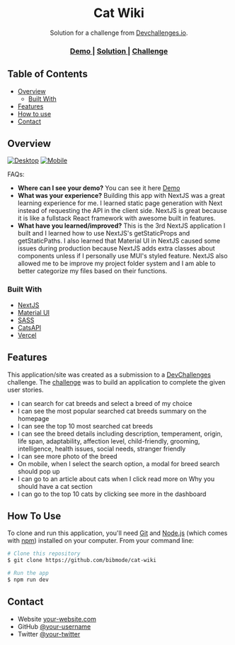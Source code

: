 <!-- Please update value in the {}  -->

<h1 align="center">Cat Wiki</h1>

<div align="center">
   Solution for a challenge from  <a href="http://devchallenges.io" target="_blank">Devchallenges.io</a>.
</div>

<div align="center">
  <h3>
    <a href="https://catwiki-gen.vercel.app/">
      Demo
    </a>
    <span> | </span>
    <a href="https://github.com/bibmode/cat-wiki">
      Solution
    </a>
    <span> | </span>
    <a href="https://devchallenges.io/challenges/f4NJ53rcfgrP6sBMD2jt">
      Challenge
    </a>
  </h3>
</div>

<!-- TABLE OF CONTENTS -->

## Table of Contents

- [Overview](#overview)
  - [Built With](#built-with)
- [Features](#features)
- [How to use](#how-to-use)
- [Contact](#contact)

<!-- OVERVIEW -->

## Overview

[![Desktop](https://i.postimg.cc/sDL1Zr3Z/screencapture-catwiki-gen-vercel-app-2022-01-10-21-49-54.png)](https://postimg.cc/QHpjRv9X)
[![Mobile](https://i.postimg.cc/gJ42c9Mj/screencapture-catwiki-gen-vercel-app-2022-01-10-21-50-17.png)](https://postimg.cc/S22hVPbb)

FAQs:

- <b>Where can I see your demo?</b>
  You can see it here <a href="https://catwiki-gen.vercel.app/">Demo</a>
- <b>What was your experience?</b>
  Building this app with NextJS was a great learning experience for me. I learned static page generation with Next instead of requesting the API in the client side. NextJS is great because it is like a fullstack React framework with awesome built in features.
- <b>What have you learned/improved?</b>
  This is the 3rd NextJS application I built and I learned how to use NextJS's getStaticProps and getStaticPaths. I also learned that Material UI in NextJS caused some issues during production because NextJS adds extra classes about components unless if I personally use MUI's styled feature. NextJS also allowed me to be improve my project folder system and I am able to better categorize my files based on their functions.

### Built With

<!-- This section should list any major frameworks that you built your project using. Here are a few examples.-->

- [NextJS](https://vuejs.org/)
- [Material UI](https://tailwindcss.com/)
- [SASS](https://tailwindcss.com/)
- [CatsAPI](https://tailwindcss.com/)
- [Vercel](https://tailwindcss.com/)

## Features

<!-- List the features of your application or follow the template. Don't share the figma file here :) -->

This application/site was created as a submission to a [DevChallenges](https://devchallenges.io/challenges) challenge. The [challenge](https://devchallenges.io/challenges/f4NJ53rcfgrP6sBMD2jt) was to build an application to complete the given user stories.

- I can search for cat breeds and select a breed of my choice
- I can see the most popular searched cat breeds summary on the homepage
- I can see the top 10 most searched cat breeds
- I can see the breed details including description, temperament, origin, life span, adaptability, affection level, child-friendly, grooming, intelligence, health issues, social needs, stranger friendly
- I can see more photo of the breed
- On mobile, when I select the search option, a modal for breed search should pop up
- I can go to an article about cats when I click read more on Why you should have a cat section
- I can go to the top 10 cats by clicking see more in the dashboard

## How To Use

<!-- Example: -->

To clone and run this application, you'll need [Git](https://git-scm.com) and [Node.js](https://nodejs.org/en/download/) (which comes with [npm](http://npmjs.com)) installed on your computer. From your command line:

```bash
# Clone this repository
$ git clone https://github.com/bibmode/cat-wiki

# Run the app
$ npm run dev

```

## Contact

- Website [your-website.com](https://{your-web-site-link})
- GitHub [@your-username](https://{github.com/your-usermame})
- Twitter [@your-twitter](https://{twitter.com/your-username})

